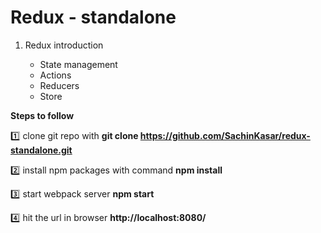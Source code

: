# Redux - standalone

1. Redux introduction

	* State management
	* Actions
	* Reducers
	* Store 
	  	 

**Steps to follow**

:one: clone git repo with 
**git clone https://github.com/SachinKasar/redux-standalone.git**

:two: install npm packages with command
**npm install**

:three: start webpack server
**npm start**

:four: hit the url in browser **http://localhost:8080/**


 
